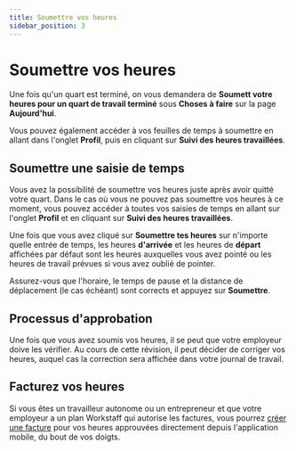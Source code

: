 ```yaml
---
title: Soumettre vos heures
sidebar_position: 3
---
```


# Soumettre vos heures

Une fois qu'un quart est terminé, on vous demandera de **Soumett votre heures pour un quart de travail terminé** sous **Choses à faire** sur la page **Aujourd'hui**.

Vous pouvez également accéder à vos feuilles de temps à soumettre en allant dans l'onglet **Profil**, puis en cliquant sur **Suivi des heures travaillées**.

## Soumettre une saisie de temps

Vous avez la possibilité de soumettre vos heures juste après avoir quitté votre quart. Dans le cas où vous ne pouvez pas soumettre vos heures à ce moment,
vous pouvez accéder à toutes vos saisies de temps en allant sur l'onglet **Profil** et en cliquant sur **Suivi des heures travaillées**.

Une fois que vous avez cliqué sur **Soumettre tes heures** sur n'importe quelle entrée de temps, les heures **d'arrivée** et les heures de **départ** affichées par défaut sont les heures auxquelles vous avez pointé ou les heures de travail prévues si vous avez oublié de pointer.

Assurez-vous que l'horaire, le temps de pause et la distance de déplacement (le cas échéant) sont corrects et appuyez sur **Soumettre**.

## Processus d'approbation

Une fois que vous avez soumis vos heures, il se peut que votre employeur doive les vérifier. Au cours de cette révision, il peut
décider de corriger vos heures, auquel cas la correction sera affichée dans votre journal de travail.

## Facturez vos heures

Si vous êtes un travailleur autonome ou un entrepreneur et que votre employeur a un plan Workstaff qui autorise les factures, vous pourrez
[créer une facture](../invoices.md) pour vos heures approuvées directement depuis l'application mobile, du bout de vos doigts. 
